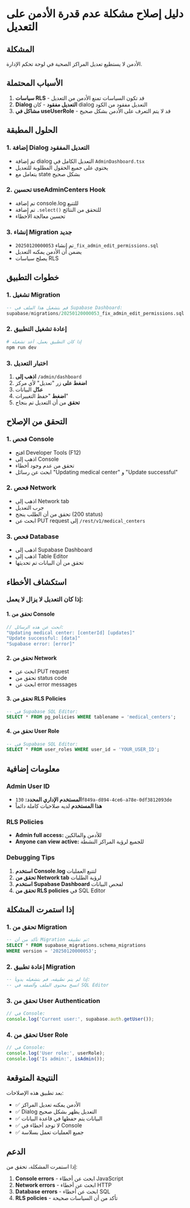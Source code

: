 # دليل إصلاح مشكلة عدم قدرة الأدمن على التعديل

## المشكلة
الأدمن لا يستطيع تعديل المراكز الصحية في لوحة تحكم الإدارة.

## الأسباب المحتملة
1. **سياسات RLS** - قد تكون السياسات تمنع الأدمن من التعديل
2. **Dialog التعديل مفقود** - كان dialog التعديل مفقود من الكود
3. **مشاكل في useUserRole** - قد لا يتم التعرف على الأدمن بشكل صحيح

## الحلول المطبقة

### 1. إضافة Dialog التعديل المفقود
- تم إضافة dialog التعديل الكامل في `AdminDashboard.tsx`
- يحتوي على جميع الحقول المطلوبة للتعديل
- يتعامل مع state بشكل صحيح

### 2. تحسين useAdminCenters Hook
- تم إضافة console.log للتتبع
- تم إضافة `.select()` للتحقق من النتائج
- تحسين معالجة الأخطاء

### 3. إنشاء Migration جديد
- تم إنشاء `20250120000053_fix_admin_edit_permissions.sql`
- يضمن أن الأدمن يمكنه التعديل
- يصلح سياسات RLS

## خطوات التطبيق

### 1. تشغيل Migration
```sql
-- قم بتشغيل هذا الملف في Supabase Dashboard:
supabase/migrations/20250120000053_fix_admin_edit_permissions.sql
```

### 2. إعادة تشغيل التطبيق
```bash
# إذا كان التطبيق يعمل، أعد تشغيله
npm run dev
```

### 3. اختبار التعديل
1. **اذهب إلى** `/admin/dashboard`
2. **اضغط على** زر "تعديل" لأي مركز
3. **عدّل** البيانات
4. **اضغط** "حفظ التغييرات"
5. **تحقق** من أن التعديل تم بنجاح

## التحقق من الإصلاح

### 1. فحص Console
- افتح Developer Tools (F12)
- اذهب إلى Console
- تحقق من عدم وجود أخطاء
- ابحث عن رسائل "Updating medical center" و "Update successful"

### 2. فحص Network
- اذهب إلى Network tab
- جرب التعديل
- تحقق من أن الطلب ينجح (200 status)
- ابحث عن PUT request إلى `/rest/v1/medical_centers`

### 3. فحص Database
- اذهب إلى Supabase Dashboard
- اذهب إلى Table Editor
- تحقق من أن البيانات تم تحديثها

## استكشاف الأخطاء

### إذا كان التعديل لا يزال لا يعمل:

#### 1. تحقق من Console
```javascript
// ابحث عن هذه الرسائل:
"Updating medical center: [centerId] [updates]"
"Update successful: [data]"
"Supabase error: [error]"
```

#### 2. تحقق من Network
- ابحث عن PUT request
- تحقق من status code
- ابحث عن error messages

#### 3. تحقق من RLS Policies
```sql
-- في Supabase SQL Editor:
SELECT * FROM pg_policies WHERE tablename = 'medical_centers';
```

#### 4. تحقق من User Role
```sql
-- في Supabase SQL Editor:
SELECT * FROM user_roles WHERE user_id = 'YOUR_USER_ID';
```

## معلومات إضافية

### Admin User ID
- **المستخدم الإداري المحدد:** `130f849a-d894-4ce6-a78e-0df3812093de`
- **هذا المستخدم** لديه صلاحيات كاملة دائماً

### RLS Policies
- **Admin full access:** للأدمن والمالكين
- **Anyone can view active:** للجميع لرؤية المراكز النشطة

### Debugging Tips
1. **استخدم Console.log** لتتبع العمليات
2. **تحقق من Network tab** لرؤية الطلبات
3. **استخدم Supabase Dashboard** لفحص البيانات
4. **تحقق من RLS policies** في SQL Editor

## إذا استمرت المشكلة

### 1. تحقق من Migration
```sql
-- تأكد من أن Migration تم تطبيقه:
SELECT * FROM supabase_migrations.schema_migrations 
WHERE version = '20250120000053';
```

### 2. إعادة تطبيق Migration
```sql
-- إذا لم يتم تطبيقه، قم بتشغيله يدوياً:
-- انسخ محتوى الملف وألصقه في SQL Editor
```

### 3. تحقق من User Authentication
```javascript
// في Console:
console.log('Current user:', supabase.auth.getUser());
```

### 4. تحقق من User Role
```javascript
// في Console:
console.log('User role:', userRole);
console.log('Is admin:', isAdmin());
```

## النتيجة المتوقعة
بعد تطبيق هذه الإصلاحات:
- ✅ الأدمن يمكنه تعديل المراكز
- ✅ Dialog التعديل يظهر بشكل صحيح
- ✅ البيانات يتم حفظها في قاعدة البيانات
- ✅ لا توجد أخطاء في Console
- ✅ جميع العمليات تعمل بسلاسة

## الدعم
إذا استمرت المشكلة، تحقق من:
1. **Console errors** - ابحث عن أخطاء JavaScript
2. **Network errors** - ابحث عن أخطاء HTTP
3. **Database errors** - ابحث عن أخطاء SQL
4. **RLS policies** - تأكد من أن السياسات صحيحة
